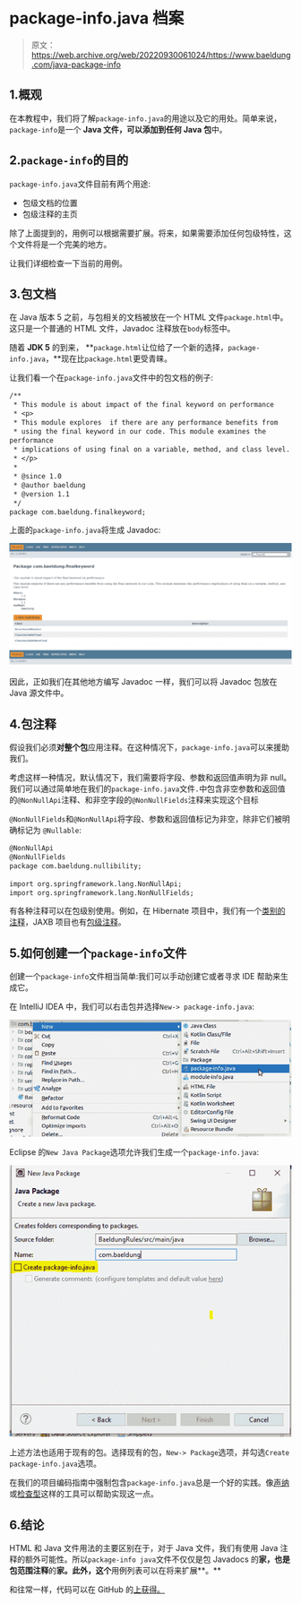 # package-info.java 档案

> 原文：<https://web.archive.org/web/20220930061024/https://www.baeldung.com/java-package-info>

## 1.概观

在本教程中，我们将了解`package-info.java`的用途以及它的用处。简单来说，`package-info`是一个 **Java 文件，可以添加到任何 Java 包**中。

## 2.`package-info`的目的

`package-info.java`文件目前有两个用途:

*   包级文档的位置
*   包级注释的主页

除了上面提到的，用例可以根据需要扩展。将来，如果需要添加任何包级特性，这个文件将是一个完美的地方。

让我们详细检查一下当前的用例。

## 3.包文档

在 Java 版本 5 之前，与包相关的文档被放在一个 HTML 文件`package.html`中。这只是一个普通的 HTML 文件，Javadoc 注释放在`body`标签中。

随着 **JDK 5** 的到来， **`package.html`让位给了一个新的选择，`package-info.java`，**现在比`package.html`更受青睐。

让我们看一个在`package-info.java`文件中的包文档的例子:

```
/**
 * This module is about impact of the final keyword on performance
 * <p>
 * This module explores  if there are any performance benefits from
 * using the final keyword in our code. This module examines the performance
 * implications of using final on a variable, method, and class level.
 * </p>
 *
 * @since 1.0
 * @author baeldung
 * @version 1.1
 */
package com.baeldung.finalkeyword;
```

上面的`package-info.java`将生成 Javadoc:

[![](img/6847c7a83c89392480d8ae786fc372e5.png)](/web/20220523132711/https://www.baeldung.com/wp-content/uploads/2021/04/PackageJavadoc-1.png)

因此，正如我们在其他地方编写 Javadoc 一样，我们可以将 Javadoc 包放在 Java 源文件中。

## 4.包注释

假设我们必须**对整个包**应用注释。在这种情况下，`package-info.java`可以来援助我们。

考虑这样一种情况，默认情况下，我们需要将字段、参数和返回值声明为非 null。我们可以通过简单地在我们的`package-info.java`文件`.`中包含非空参数和返回值的`@NonNullApi`注释、和非空字段的`@NonNullFields`注释来实现这个目标

`@NonNullFields`和`@NonNullApi`将字段、参数和返回值标记为非空，除非它们被明确标记为 `@Nullable`:

```
@NonNullApi
@NonNullFields
package com.baeldung.nullibility;

import org.springframework.lang.NonNullApi;
import org.springframework.lang.NonNullFields;
```

有各种注释可以在包级别使用。例如，在 Hibernate 项目中，我们有一个[类别的注释](https://web.archive.org/web/20220523132711/https://docs.jboss.org/hibernate/orm/6.0/javadocs/org/hibernate/annotations/package-summary.html)，JAXB 项目也有[包级注释](https://web.archive.org/web/20220523132711/https://docs.oracle.com/javase/8/docs/api/javax/xml/bind/annotation/package-summary.html)。

## 5.如何创建一个`package-info`文件

创建一个`package-info`文件相当简单:我们可以手动创建它或者寻求 IDE 帮助来生成它。

在 IntelliJ IDEA 中，我们可以右击包并选择`New-> package-info.java`:

[![](img/60743bae5a1a39537e50556f9b60a33e.png)](/web/20220523132711/https://www.baeldung.com/wp-content/uploads/2021/04/Screenshot-from-2021-04-05-11-21-15.png)

Eclipse 的`New Java Package`选项允许我们生成一个`package-info.java`:

[![](img/19e14c3c595b42e4efb011b2d380b577.png)](/web/20220523132711/https://www.baeldung.com/wp-content/uploads/2021/04/PackageInfo.png)

上述方法也适用于现有的包。选择现有的包，`New-> Package`选项，并勾选`Create package-info.java`选项。

在我们的项目编码指南中强制包含`package-info.java`总是一个好的实践。像[声纳](https://web.archive.org/web/20220523132711/https://rules.sonarsource.com/java/tag/convention/RSPEC-1228)或[检查型](https://web.archive.org/web/20220523132711/https://checkstyle.sourceforge.io/config_javadoc.html#JavadocPackage)这样的工具可以帮助实现这一点。

## 6.结论

HTML 和 Java 文件用法的主要区别在于，对于 Java 文件，我们有使用 Java 注释的额外可能性。所以`package-info java`文件不仅仅是包 Javadocs 的**家，也是包范围注释**的**家。此外，这个**用例列表可以在将来扩展**。**

和往常一样，代码可以在 GitHub 的[上获得。](https://web.archive.org/web/20220523132711/https://github.com/eugenp/tutorials/tree/master/core-java-modules/core-java-lang-4)
